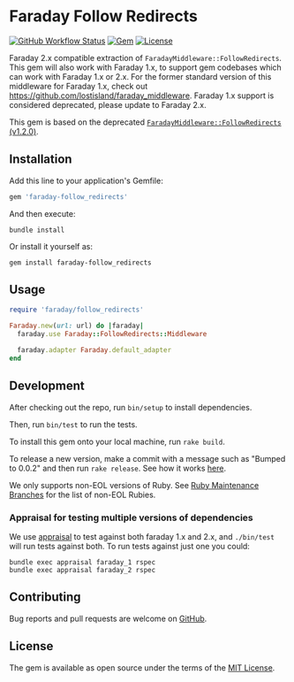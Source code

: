 # Faraday Follow Redirects

[![GitHub Workflow Status](https://img.shields.io/github/workflow/status/tisba/faraday-follow-redirects/CI)](https://github.com/tisba/faraday-follow-redirects/actions?query=branch%3Amain)
[![Gem](https://img.shields.io/gem/v/faraday-follow_redirects.svg?style=flat-square)](https://rubygems.org/gems/faraday-follow_redirects)
[![License](https://img.shields.io/github/license/tisba/faraday-follow-redirects.svg?style=flat-square)](LICENSE.md)

Faraday 2.x compatible extraction of `FaradayMiddleware::FollowRedirects`. This gem will also work with Faraday 1.x, to support gem codebases which can work with Faraday 1.x or 2.x. For the former standard version of this middleware for Faraday 1.x, check out https://github.com/lostisland/faraday_middleware. Faraday 1.x support is considered deprecated, please update to Faraday 2.x.

This gem is based on the deprecated [`FaradayMiddleware::FollowRedirects` (v1.2.0)](https://github.com/lostisland/faraday_middleware/blob/v1.2.0/lib/faraday_middleware/response/follow_redirects.rb).

## Installation

Add this line to your application's Gemfile:

```ruby
gem 'faraday-follow_redirects'
```

And then execute:

```shell
bundle install
```

Or install it yourself as:

```shell
gem install faraday-follow_redirects
```

## Usage

```ruby
require 'faraday/follow_redirects'

Faraday.new(url: url) do |faraday|
  faraday.use Faraday::FollowRedirects::Middleware

  faraday.adapter Faraday.default_adapter
end
```

## Development

After checking out the repo, run `bin/setup` to install dependencies.

Then, run `bin/test` to run the tests.

To install this gem onto your local machine, run `rake build`.

To release a new version, make a commit with a message such as "Bumped to 0.0.2" and then run `rake release`.
See how it works [here](https://bundler.io/guides/creating_gem.html#releasing-the-gem).

We only supports non-EOL versions of Ruby. See [Ruby Maintenance Branches](https://www.ruby-lang.org/en/downloads/branches/) for the list of non-EOL Rubies.

### Appraisal for testing multiple versions of dependencies

We use [appraisal](https://github.com/thoughtbot/appraisal) to test against both faraday 1.x and 2.x, and `./bin/test` will run tests against both. To run tests against just one you could:

    bundle exec appraisal faraday_1 rspec
    bundle exec appraisal faraday_2 rspec

## Contributing

Bug reports and pull requests are welcome on [GitHub](https://github.com/tisba/faraday-follow_redirects).

## License

The gem is available as open source under the terms of the [MIT License](https://opensource.org/licenses/MIT).
